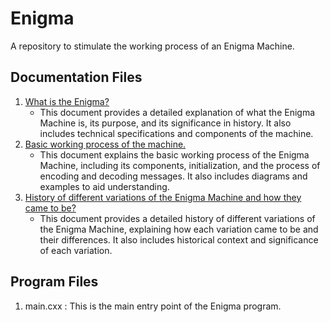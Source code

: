 # Enigma
A repository to stimulate the working process of an Enigma Machine.

## Documentation Files
1. [What is the Enigma?](https://github.com/OsazuwaEmmanuel/Enigma/edit/main/docs/what_is_enigma.md)
   - This document provides a detailed explanation of what the Enigma Machine is, its purpose, and its significance in history. It also includes technical specifications and components of the machine.
2. [Basic working process of the machine.](https://github.com/OsazuwaEmmanuel/Enigma/edit/main/docs/basic_working_concept.md)
   - This document explains the basic working process of the Enigma Machine, including its components, initialization, and the process of encoding and decoding messages. It also includes diagrams and examples to aid understanding.
3. [History of different variations of the Enigma Machine and how they came to be?](https://github.com/OsazuwaEmmanuel/Enigma/edit/main/docs/variations_history.md)
   - This document provides a detailed history of different variations of the Enigma Machine, explaining how each variation came to be and their differences. It also includes historical context and significance of each variation.

## Program Files
1. main.cxx : This is the main entry point of the Enigma program.
